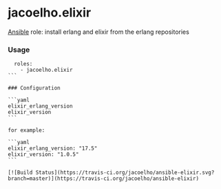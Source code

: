 # jacoelho.elixir

[Ansible](http://www.ansible.com/) role: install erlang and elixir from the erlang repositories

### Usage
````
  roles:
    - jacoelho.elixir
```

### Configuration

```yaml
elixir_erlang_version
elixir_version
```

for example:

```yaml
elixir_erlang_version: "17.5"
elixir_version: "1.0.5"
```

[![Build Status](https://travis-ci.org/jacoelho/ansible-elixir.svg?branch=master)](https://travis-ci.org/jacoelho/ansible-elixir)

